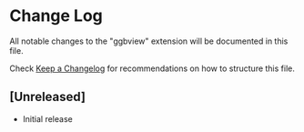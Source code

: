 # Change Log

All notable changes to the "ggbview" extension will be documented in this file.

Check [Keep a Changelog](http://keepachangelog.com/) for recommendations on how to structure this file.

## [Unreleased]

- Initial release